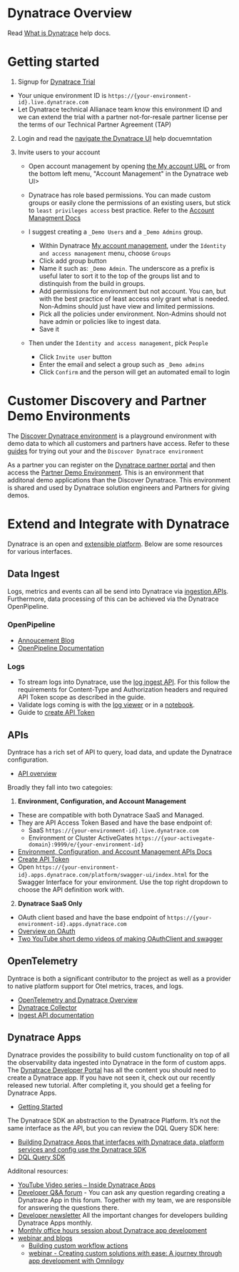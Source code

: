# Dynatrace Overview

Read [What is Dynatrace](https://docs.dynatrace.com/docs/get-started/what-is-dynatrace) help docs. 

# Getting started

1. Signup for [Dynatrace Trial](https://www.dynatrace.com/trial) 
  * Your unique environment ID is `https://{your-environment-id}.live.dynatrace.com`
  * Let Dynatrace technical Allianace team know this environment ID and we can extend the trial with a partner not-for-resale partner license per the terms of our Technical Partner Agreement (TAP)

2. Login and read the [navigate the Dynatrace UI](https://docs.dynatrace.com/docs/get-started/dynatrace-ui) help docuemntation
   
3. Invite users to your account
   * Open account management by opening [the My account URL](https://myaccount.dynatrace.com/accounts) or from the bottom left menu, "Account Management" in the Dynatrace web UI>
   * Dynatrace has role based permissions.  You can made custom groups or easily clone the permissions of an existing users, but stick to `least privileges access` best practice.  Refer to the [Account Managment Docs](https://docs.dynatrace.com/docs/manage/account-management)
  
   * I suggest creating a `_Demo Users` and a `_Demo Admins` group.
     * Within Dynatrace [My account management](https://myaccount.dynatrace.com/accounts), under the `Identity and access management` menu, choose `Groups`
     * Click add group button
     * Name it such as: `_Demo Admin`.  The underscore as a prefix is useful later to sort it to the top of the groups list and to distinquish from the build in groups.
     * Add permissions for environment but not account.  You can, but with the best practice of least access only grant what is needed.  Non-Admins should just have view and limited permissions.
     * Pick all the policies under environment. Non-Admins should not have admin or policies like to ingest data.
     * Save it
   * Then under the `Identity and access management`, pick `People`
     * Click `Invite user` button
     * Enter the email and select a group such as `_Demo admins`
     * Click `Confirm` and the person will get an automated email to login

# Customer Discovery and Partner Demo Environments

The [Discover Dynatrace environment](https://wkf10640.apps.dynatrace.com/) is a playground environment with demo data to which all customers and partners have access.  Refer to these [guides](https://github.com/dynatrace-perfclinics/dynatrace-getting-started) for trying out your and the `Discover Dynatrace environment`

As a partner you can register on the [Dynatrace partner portal](https://partners.dynatrace.com) and then access the [Partner Demo Environment](https://guu84124.apps.dynatrace.com/ui). This is an environment that additonal demo applications than the Discover Dynatrace.  This environment is shared and used by Dynatrace solution engineers and Partners for giving demos.

# Extend and Integrate with Dynatrace

Dynatrace is an open and [extensible platform](https://docs.dynatrace.com/docs/extend-dynatrace). Below are some resources for various interfaces.

## Data Ingest

Logs, metrics and events can all be send into Dynatrace via [ingestion APIs](https://docs.dynatrace.com/docs/platform/openpipeline/reference/api-ingestion-reference).   Furthermore, data processing of this can be achieved via the Dynatrace OpenPipeline.

### OpenPipeline
* [Annoucement Blog](https://www.dynatrace.com/news/blog/dynatrace-openpipeline-converging-observability-security-and-business-data-at-massive-scale-for-unmatched-analytics-in-context/)
* [OpenPipeline Documentation](https://docs.dynatrace.com/docs/platform/openpipeline/concepts/data-flow)

### Logs
* To stream logs into Dynatrace, use the [log ingest API](https://docs.dynatrace.com/docs/dynatrace-api/environment-api/log-monitoring-v2/post-ingest-logs). For this follow the requirements for Content-Type and Authorization headers and required API Token scope as described in the guide.
* Validate logs coming is with the [log viewer](https://docs.dynatrace.com/docs/observe-and-explore/logs/lma-analysis/logs-and-events) or in a [notebook](https://docs.dynatrace.com/docs/observe-and-explore/dashboards-and-notebooks/notebooks).
* Guide to [create API Token](https://docs.dynatrace.com/docs/dynatrace-api/basics/dynatrace-api-authentication)

## APIs

Dyntrace has a rich set of API to query, load data, and update the Dynatrace configuration.
* [API overview](https://docs.dynatrace.com/docs/dynatrace-api/basics)

Broadly they fall into two categoies:

1) **Environment, Configuration, and Account Management**
   
* These are compatible with both Dynatrace SaaS and Managed.
* They are API Access Token Based and have the base endpoint of:
   * SaaS `https://{your-environment-id}.live.dynatrace.com`
   * Environment or Cluster ActiveGates	`https://{your-activegate-domain}:9999/e/{your-environment-id}`
* [Environment, Configuration, and Account Management APIs Docs](https://docs.dynatrace.com/docs/dynatrace-api)
* [Create API Token](https://docs.dynatrace.com/docs/dynatrace-api/basics/dynatrace-api-authentication)
* Open `https://{your-environment-id}.apps.dynatrace.com/platform/swagger-ui/index.html` for the Swagger Interface for your environment.  Use the top right dropdown to choose the API definition work with.

2) **Dynatrace SaaS Only**
   
* OAuth client based and have the base endpoint of `https://{your-environment-id}.apps.dynatrace.com`
* [Overview on OAuth](https://developer.dynatrace.com/develop/access-platform-apis-from-outside)
* [Two YouTube short demo videos of making OAuthClient and swagger](https://www.youtube.com/playlist?list=PLqt2rd0eew1YSULHGceQ-zsIU6Dww1nMw)
  
## OpenTelemetry

Dyntrace is both a significant contributor to the project as well as a provider to native platform support for Otel metrics, traces, and logs.
* [OpenTelemetry and Dynatrace Overview](https://docs.dynatrace.com/docs/extend-dynatrace/opentelemetry)
* [Dynatrace Collector](https://docs.dynatrace.com/docs/extend-dynatrace/opentelemetry/collector)
* [Ingest API documentation](https://docs.dynatrace.com/docs/dynatrace-api/environment-api/opentelemetry)

## Dynatrace Apps

Dynatrace provides the possibility to build custom functionality on top of all the observability data ingested into Dynatrace in the form of custom apps. The [Dynatrace Developer Portal](https://developer.dynatrace.com/) has all the content you should need to create a Dynatrace app. If you have not seen it, check out our recently released new tutorial. After completing it, you should get a feeling for Dynatrace Apps.
* [Getting Started](https://github.com/dt-alliances/getting-started?tab=readme-ov-file#custom-applications)

The Dynatrace SDK an abstraction to the Dynatrace Platform.  It’s not the same interface as the API, but you can review the DQL Query SDK here:
* [Building Dynatrace Apps that interfaces with Dynatrace data, platform services and config use the Dynatrace SDK](https://developer.dynatrace.com/develop/sdks)
* [DQL Query SDK](https://developer.dynatrace.com/develop/sdks/client-query)

Additonal resources:

* [YouTube Video series – Inside Dynatrace Apps](https://www.youtube.com/playlist?list=PLqt2rd0eew1bu5vGLUJ3pr2SgNpnpKb71)
* [Developer Q&A forum](https://community.dynatrace.com/t5/Developer-Q-A-Forum/bd-p/devs_qanda) - You can ask any question regarding creating a Dynatrace App in this forum. Together with my team, we are responsible for answering the questions there.
* [Developer newsletter](https://community.dynatrace.com/t5/Developer-Blog/bg-p/dev_blog) All the important changes for developers building Dynatrace Apps monthly.
* [Monthly office hours session about Dynatrace app development](https://community.dynatrace.com/t5/Events-and-webinars/eb-p/events?filter=includeUpcoming&depth=0&byPassHideMessagesFromListFilter=true&sort_by=occasionStartTime&include_upcoming=true)
* [webinar and blogs](https://www.dynatrace.com/news/tag/appengine/)
  * [Building custom workflow actions](https://www.dynatrace.com/news/blog/build-custom-workflow-actions-dynatrace-app-toolkit/)
  * [webinar - Creating custom solutions with ease: A journey through app development with Omnilogy](https://info.dynatrace.com/global-all-wc-partner-app-developer-journey-with-omnilogy-24634-registration.html)
  
